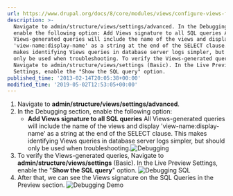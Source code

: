 ```yaml
---
url: https://www.drupal.org/docs/8/core/modules/views/configure-views-for-debugging
description: >-
  Navigate to admin/structure/views/settings/advanced. In the Debugging section,
  enable the following option: Add Views signature to all SQL queries All
  Views-generated queries will include the name of the views and display
  'view-name:display-name' as a string at the end of the SELECT clause. This
  makes identifying Views queries in database server logs simpler, but should
  only be used when troubleshooting. To verify the Views-generated queries,
  Navigate to admin/structure/views/settings (Basic). In the Live Preview
  Settings, enable the "Show the SQL query" option.
published_time: '2013-02-14T20:05:38+00:00'
modified_time: '2019-05-02T12:53:05+00:00'
---
```

1. Navigate to **admin/structure/views/settings/advanced**.
2. In the Debugging section, enable the following option:  
   * **Add Views signature to all SQL queries** All Views-generated queries will include the name of the views and display 'view-name:display-name' as a string at the end of the SELECT clause. This makes identifying Views queries in database server logs simpler, but should only be used when troubleshooting.![Debugging](https://www.drupal.org/files/D8%20Advanced%20Views%20settings%20debugging.png)
3. To verify the Views-generated queries, Navigate to **admin/structure/views/settings** (Basic). In the Live Preview Settings, enable the "**Show the SQL query**" option. ![Debugging SQL](https://www.drupal.org/files/D8%20Views%20settings%20SQL%20query.png)
4. After that, we can see the Views signature on the SQL Queries in the Preview section. ![Debugging Demo](https://www.drupal.org/files/D8%20Views%20Debugging%20demo.png)